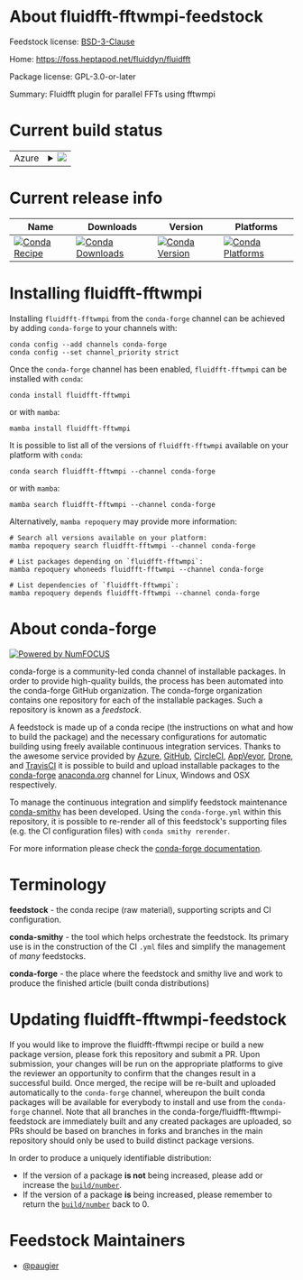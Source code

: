 About fluidfft-fftwmpi-feedstock
================================

Feedstock license: [BSD-3-Clause](https://github.com/conda-forge/fluidfft-fftwmpi-feedstock/blob/main/LICENSE.txt)

Home: https://foss.heptapod.net/fluiddyn/fluidfft

Package license: GPL-3.0-or-later

Summary: Fluidfft plugin for parallel FFTs using fftwmpi

Current build status
====================


<table>
    
  <tr>
    <td>Azure</td>
    <td>
      <details>
        <summary>
          <a href="https://dev.azure.com/conda-forge/feedstock-builds/_build/latest?definitionId=22995&branchName=main">
            <img src="https://dev.azure.com/conda-forge/feedstock-builds/_apis/build/status/fluidfft-fftwmpi-feedstock?branchName=main">
          </a>
        </summary>
        <table>
          <thead><tr><th>Variant</th><th>Status</th></tr></thead>
          <tbody><tr>
              <td>linux_64_mpimpichpython3.10.____cpython</td>
              <td>
                <a href="https://dev.azure.com/conda-forge/feedstock-builds/_build/latest?definitionId=22995&branchName=main">
                  <img src="https://dev.azure.com/conda-forge/feedstock-builds/_apis/build/status/fluidfft-fftwmpi-feedstock?branchName=main&jobName=linux&configuration=linux%20linux_64_mpimpichpython3.10.____cpython" alt="variant">
                </a>
              </td>
            </tr><tr>
              <td>linux_64_mpimpichpython3.11.____cpython</td>
              <td>
                <a href="https://dev.azure.com/conda-forge/feedstock-builds/_build/latest?definitionId=22995&branchName=main">
                  <img src="https://dev.azure.com/conda-forge/feedstock-builds/_apis/build/status/fluidfft-fftwmpi-feedstock?branchName=main&jobName=linux&configuration=linux%20linux_64_mpimpichpython3.11.____cpython" alt="variant">
                </a>
              </td>
            </tr><tr>
              <td>linux_64_mpimpichpython3.12.____cpython</td>
              <td>
                <a href="https://dev.azure.com/conda-forge/feedstock-builds/_build/latest?definitionId=22995&branchName=main">
                  <img src="https://dev.azure.com/conda-forge/feedstock-builds/_apis/build/status/fluidfft-fftwmpi-feedstock?branchName=main&jobName=linux&configuration=linux%20linux_64_mpimpichpython3.12.____cpython" alt="variant">
                </a>
              </td>
            </tr><tr>
              <td>linux_64_mpimpichpython3.9.____cpython</td>
              <td>
                <a href="https://dev.azure.com/conda-forge/feedstock-builds/_build/latest?definitionId=22995&branchName=main">
                  <img src="https://dev.azure.com/conda-forge/feedstock-builds/_apis/build/status/fluidfft-fftwmpi-feedstock?branchName=main&jobName=linux&configuration=linux%20linux_64_mpimpichpython3.9.____cpython" alt="variant">
                </a>
              </td>
            </tr><tr>
              <td>linux_64_mpiopenmpipython3.10.____cpython</td>
              <td>
                <a href="https://dev.azure.com/conda-forge/feedstock-builds/_build/latest?definitionId=22995&branchName=main">
                  <img src="https://dev.azure.com/conda-forge/feedstock-builds/_apis/build/status/fluidfft-fftwmpi-feedstock?branchName=main&jobName=linux&configuration=linux%20linux_64_mpiopenmpipython3.10.____cpython" alt="variant">
                </a>
              </td>
            </tr><tr>
              <td>linux_64_mpiopenmpipython3.11.____cpython</td>
              <td>
                <a href="https://dev.azure.com/conda-forge/feedstock-builds/_build/latest?definitionId=22995&branchName=main">
                  <img src="https://dev.azure.com/conda-forge/feedstock-builds/_apis/build/status/fluidfft-fftwmpi-feedstock?branchName=main&jobName=linux&configuration=linux%20linux_64_mpiopenmpipython3.11.____cpython" alt="variant">
                </a>
              </td>
            </tr><tr>
              <td>linux_64_mpiopenmpipython3.12.____cpython</td>
              <td>
                <a href="https://dev.azure.com/conda-forge/feedstock-builds/_build/latest?definitionId=22995&branchName=main">
                  <img src="https://dev.azure.com/conda-forge/feedstock-builds/_apis/build/status/fluidfft-fftwmpi-feedstock?branchName=main&jobName=linux&configuration=linux%20linux_64_mpiopenmpipython3.12.____cpython" alt="variant">
                </a>
              </td>
            </tr><tr>
              <td>linux_64_mpiopenmpipython3.9.____cpython</td>
              <td>
                <a href="https://dev.azure.com/conda-forge/feedstock-builds/_build/latest?definitionId=22995&branchName=main">
                  <img src="https://dev.azure.com/conda-forge/feedstock-builds/_apis/build/status/fluidfft-fftwmpi-feedstock?branchName=main&jobName=linux&configuration=linux%20linux_64_mpiopenmpipython3.9.____cpython" alt="variant">
                </a>
              </td>
            </tr><tr>
              <td>osx_64_mpimpichpython3.10.____cpython</td>
              <td>
                <a href="https://dev.azure.com/conda-forge/feedstock-builds/_build/latest?definitionId=22995&branchName=main">
                  <img src="https://dev.azure.com/conda-forge/feedstock-builds/_apis/build/status/fluidfft-fftwmpi-feedstock?branchName=main&jobName=osx&configuration=osx%20osx_64_mpimpichpython3.10.____cpython" alt="variant">
                </a>
              </td>
            </tr><tr>
              <td>osx_64_mpimpichpython3.11.____cpython</td>
              <td>
                <a href="https://dev.azure.com/conda-forge/feedstock-builds/_build/latest?definitionId=22995&branchName=main">
                  <img src="https://dev.azure.com/conda-forge/feedstock-builds/_apis/build/status/fluidfft-fftwmpi-feedstock?branchName=main&jobName=osx&configuration=osx%20osx_64_mpimpichpython3.11.____cpython" alt="variant">
                </a>
              </td>
            </tr><tr>
              <td>osx_64_mpimpichpython3.12.____cpython</td>
              <td>
                <a href="https://dev.azure.com/conda-forge/feedstock-builds/_build/latest?definitionId=22995&branchName=main">
                  <img src="https://dev.azure.com/conda-forge/feedstock-builds/_apis/build/status/fluidfft-fftwmpi-feedstock?branchName=main&jobName=osx&configuration=osx%20osx_64_mpimpichpython3.12.____cpython" alt="variant">
                </a>
              </td>
            </tr><tr>
              <td>osx_64_mpimpichpython3.9.____cpython</td>
              <td>
                <a href="https://dev.azure.com/conda-forge/feedstock-builds/_build/latest?definitionId=22995&branchName=main">
                  <img src="https://dev.azure.com/conda-forge/feedstock-builds/_apis/build/status/fluidfft-fftwmpi-feedstock?branchName=main&jobName=osx&configuration=osx%20osx_64_mpimpichpython3.9.____cpython" alt="variant">
                </a>
              </td>
            </tr><tr>
              <td>osx_64_mpiopenmpipython3.10.____cpython</td>
              <td>
                <a href="https://dev.azure.com/conda-forge/feedstock-builds/_build/latest?definitionId=22995&branchName=main">
                  <img src="https://dev.azure.com/conda-forge/feedstock-builds/_apis/build/status/fluidfft-fftwmpi-feedstock?branchName=main&jobName=osx&configuration=osx%20osx_64_mpiopenmpipython3.10.____cpython" alt="variant">
                </a>
              </td>
            </tr><tr>
              <td>osx_64_mpiopenmpipython3.11.____cpython</td>
              <td>
                <a href="https://dev.azure.com/conda-forge/feedstock-builds/_build/latest?definitionId=22995&branchName=main">
                  <img src="https://dev.azure.com/conda-forge/feedstock-builds/_apis/build/status/fluidfft-fftwmpi-feedstock?branchName=main&jobName=osx&configuration=osx%20osx_64_mpiopenmpipython3.11.____cpython" alt="variant">
                </a>
              </td>
            </tr><tr>
              <td>osx_64_mpiopenmpipython3.12.____cpython</td>
              <td>
                <a href="https://dev.azure.com/conda-forge/feedstock-builds/_build/latest?definitionId=22995&branchName=main">
                  <img src="https://dev.azure.com/conda-forge/feedstock-builds/_apis/build/status/fluidfft-fftwmpi-feedstock?branchName=main&jobName=osx&configuration=osx%20osx_64_mpiopenmpipython3.12.____cpython" alt="variant">
                </a>
              </td>
            </tr><tr>
              <td>osx_64_mpiopenmpipython3.9.____cpython</td>
              <td>
                <a href="https://dev.azure.com/conda-forge/feedstock-builds/_build/latest?definitionId=22995&branchName=main">
                  <img src="https://dev.azure.com/conda-forge/feedstock-builds/_apis/build/status/fluidfft-fftwmpi-feedstock?branchName=main&jobName=osx&configuration=osx%20osx_64_mpiopenmpipython3.9.____cpython" alt="variant">
                </a>
              </td>
            </tr>
          </tbody>
        </table>
      </details>
    </td>
  </tr>
</table>

Current release info
====================

| Name | Downloads | Version | Platforms |
| --- | --- | --- | --- |
| [![Conda Recipe](https://img.shields.io/badge/recipe-fluidfft--fftwmpi-green.svg)](https://anaconda.org/conda-forge/fluidfft-fftwmpi) | [![Conda Downloads](https://img.shields.io/conda/dn/conda-forge/fluidfft-fftwmpi.svg)](https://anaconda.org/conda-forge/fluidfft-fftwmpi) | [![Conda Version](https://img.shields.io/conda/vn/conda-forge/fluidfft-fftwmpi.svg)](https://anaconda.org/conda-forge/fluidfft-fftwmpi) | [![Conda Platforms](https://img.shields.io/conda/pn/conda-forge/fluidfft-fftwmpi.svg)](https://anaconda.org/conda-forge/fluidfft-fftwmpi) |

Installing fluidfft-fftwmpi
===========================

Installing `fluidfft-fftwmpi` from the `conda-forge` channel can be achieved by adding `conda-forge` to your channels with:

```
conda config --add channels conda-forge
conda config --set channel_priority strict
```

Once the `conda-forge` channel has been enabled, `fluidfft-fftwmpi` can be installed with `conda`:

```
conda install fluidfft-fftwmpi
```

or with `mamba`:

```
mamba install fluidfft-fftwmpi
```

It is possible to list all of the versions of `fluidfft-fftwmpi` available on your platform with `conda`:

```
conda search fluidfft-fftwmpi --channel conda-forge
```

or with `mamba`:

```
mamba search fluidfft-fftwmpi --channel conda-forge
```

Alternatively, `mamba repoquery` may provide more information:

```
# Search all versions available on your platform:
mamba repoquery search fluidfft-fftwmpi --channel conda-forge

# List packages depending on `fluidfft-fftwmpi`:
mamba repoquery whoneeds fluidfft-fftwmpi --channel conda-forge

# List dependencies of `fluidfft-fftwmpi`:
mamba repoquery depends fluidfft-fftwmpi --channel conda-forge
```


About conda-forge
=================

[![Powered by
NumFOCUS](https://img.shields.io/badge/powered%20by-NumFOCUS-orange.svg?style=flat&colorA=E1523D&colorB=007D8A)](https://numfocus.org)

conda-forge is a community-led conda channel of installable packages.
In order to provide high-quality builds, the process has been automated into the
conda-forge GitHub organization. The conda-forge organization contains one repository
for each of the installable packages. Such a repository is known as a *feedstock*.

A feedstock is made up of a conda recipe (the instructions on what and how to build
the package) and the necessary configurations for automatic building using freely
available continuous integration services. Thanks to the awesome service provided by
[Azure](https://azure.microsoft.com/en-us/services/devops/), [GitHub](https://github.com/),
[CircleCI](https://circleci.com/), [AppVeyor](https://www.appveyor.com/),
[Drone](https://cloud.drone.io/welcome), and [TravisCI](https://travis-ci.com/)
it is possible to build and upload installable packages to the
[conda-forge](https://anaconda.org/conda-forge) [anaconda.org](https://anaconda.org/)
channel for Linux, Windows and OSX respectively.

To manage the continuous integration and simplify feedstock maintenance
[conda-smithy](https://github.com/conda-forge/conda-smithy) has been developed.
Using the ``conda-forge.yml`` within this repository, it is possible to re-render all of
this feedstock's supporting files (e.g. the CI configuration files) with ``conda smithy rerender``.

For more information please check the [conda-forge documentation](https://conda-forge.org/docs/).

Terminology
===========

**feedstock** - the conda recipe (raw material), supporting scripts and CI configuration.

**conda-smithy** - the tool which helps orchestrate the feedstock.
                   Its primary use is in the construction of the CI ``.yml`` files
                   and simplify the management of *many* feedstocks.

**conda-forge** - the place where the feedstock and smithy live and work to
                  produce the finished article (built conda distributions)


Updating fluidfft-fftwmpi-feedstock
===================================

If you would like to improve the fluidfft-fftwmpi recipe or build a new
package version, please fork this repository and submit a PR. Upon submission,
your changes will be run on the appropriate platforms to give the reviewer an
opportunity to confirm that the changes result in a successful build. Once
merged, the recipe will be re-built and uploaded automatically to the
`conda-forge` channel, whereupon the built conda packages will be available for
everybody to install and use from the `conda-forge` channel.
Note that all branches in the conda-forge/fluidfft-fftwmpi-feedstock are
immediately built and any created packages are uploaded, so PRs should be based
on branches in forks and branches in the main repository should only be used to
build distinct package versions.

In order to produce a uniquely identifiable distribution:
 * If the version of a package **is not** being increased, please add or increase
   the [``build/number``](https://docs.conda.io/projects/conda-build/en/latest/resources/define-metadata.html#build-number-and-string).
 * If the version of a package **is** being increased, please remember to return
   the [``build/number``](https://docs.conda.io/projects/conda-build/en/latest/resources/define-metadata.html#build-number-and-string)
   back to 0.

Feedstock Maintainers
=====================

* [@paugier](https://github.com/paugier/)

